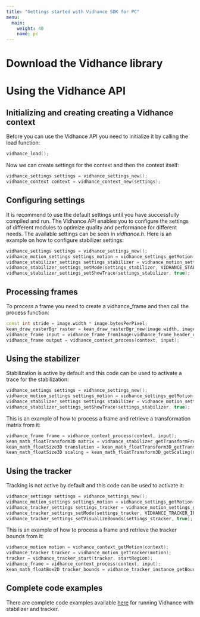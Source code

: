 ```yaml
---
title: "Gettings started with Vidhance SDK for PC"
menu:
  main:
    weight: 40
    name: pc
---
```

# Download the Vidhance library
# Using the Vidhance API
## Initializing and creating creating a Vidhance context
Before you can use the Vidhance API you need to initialize it by calling the load function:
```c++
vidhance_load();
```
Now we can create settings for the context and then the context itself:
```c++
vidhance_settings settings = vidhance_settings_new();
vidhance_context context = vidhance_context_new(settings);
```
## Configuring settings
It is recommend to use the default settings until you have successfully compiled and run. The Vidhance API enables you to configure the settings of different modules to optimize quality and performance for different needs. The available settings can be seen in *vidhance.h*. Here is an example on how to configure stabilizer settings:
```c++
vidhance_settings settings = vidhance_settings_new();
vidhance_motion_settings settings_motion = vidhance_settings_getMotion(settings);
vidhance_stabilizer_settings settings_stabilizer = vidhance_motion_settings_getStabilize(settings_motion);
vidhance_stabilizer_settings_setMode(settings_stabilizer, VIDHANCE_STABILIZE_MODE_OPTICALFLOW);
vidhance_stabilizer_settings_setShowTrace(settings_stabilizer, true);
```
## Processing frames
To process a frame you need to create a vidhance_frame and then call the process function:
```c++
const int stride = image.width * image.bytesPerPixel;
kean_draw_rasterBgr raster = kean_draw_rasterBgr_new(image.width, image.height, stride, image.data);
vidhance_frame input = vidhance_frame_fromImage(vidhance_frame_header_default(), raster);
vidhance_frame output = vidhance_context_process(context, input);
```
## Using the stabilizer
Stabilization is active by default and this code can be used to activate a trace for the stabilization:
```c++
vidhance_settings settings = vidhance_settings_new();
vidhance_motion_settings settings_motion = vidhance_settings_getMotion(settings);
vidhance_stabilizer_settings settings_stabilizer = vidhance_motion_settings_getStabilize(settings_motion);
vidhance_stabilizer_settings_setShowTrace(settings_stabilizer, true);
```
This is an example of how to process a frame and retrieve a transformation matrix from it:
```c++
vidhance_frame frame = vidhance_context_process(context, input);
kean_math_floatTransform3D matrix = vidhance_stabilizer_getTransformFromFrame(frame);
kean_math_floatSize3D translation = kean_math_floatTransform3D_getTranslation(matrix);
kean_math_floatSize3D scaling = kean_math_floatTransform3D_getScaling(matrix);
```
## Using the tracker
Tracking is not active by default and this code can be used to activate it:
```c++
vidhance_settings settings = vidhance_settings_new();
vidhance_motion_settings settings_motion = vidhance_settings_getMotion(settings);
vidhance_tracker_settings settings_tracker = vidhance_motion_settings_getTracker(settings_motion);
vidhance_tracker_settings_setMode(settings_tracker, VIDHANCE_TRACKER_IR);
vidhance_tracker_settings_setVisualizeBounds(settings_stracker, true);
```
This is an example of how to process a frame and retrieve the tracker bounds from it:
```c++
vidhance_motion motion = vidhance_context_getMotion(context);
vidhance_tracker tracker = vidhance_motion_getTracker(motion);
tracker = vidhance_tracker_start(tracker, startRegion);
vidhance_frame = vidhance_context_process(context, input);
kean_math_floatBox2D tracker_bounds = vidhance_tracker_instance_getBounds(tracker);
```
## Complete code examples
There are complete code examples available [here](https://github.com/vidhance/example-vidhance-pc-cpp-stabilize-track) for running Vidhance with stabilizer and tracker.
